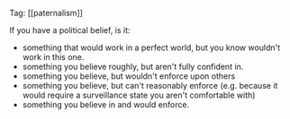Tag: [[paternalism]]

If you have a political belief, is it:

 - something that would work in a perfect world, but you know wouldn't work in this one.
 - something you believe roughly, but aren't fully confident in.
 - something you believe, but wouldn't enforce upon others
 - something you believe, but can't reasonably enforce (e.g. because it would require a surveillance state you aren't comfortable with)
 - something you believe in and would enforce.
